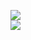 [![](https://img.shields.io/badge/Made%20With-Github%20Spray-lightgrey.svg?style=for-the-badge&logo=github)](https://github.com/Annihil/github-spray#28431)  
[![](https://i.imgur.com/2DrTn0Z.gif)](https://github.com/Annihil/github-spray)